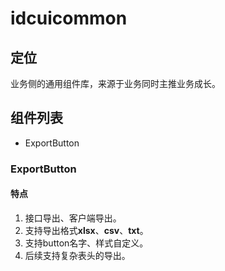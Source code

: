 # idcuicommon

## 定位
业务侧的通用组件库，来源于业务同时主推业务成长。

## 组件列表
- ExportButton

### ExportButton

#### 特点
1. 接口导出、客户端导出。
2. 支持导出格式**xlsx**、**csv**、**txt**。
3. 支持button名字、样式自定义。
4. 后续支持复杂表头的导出。
